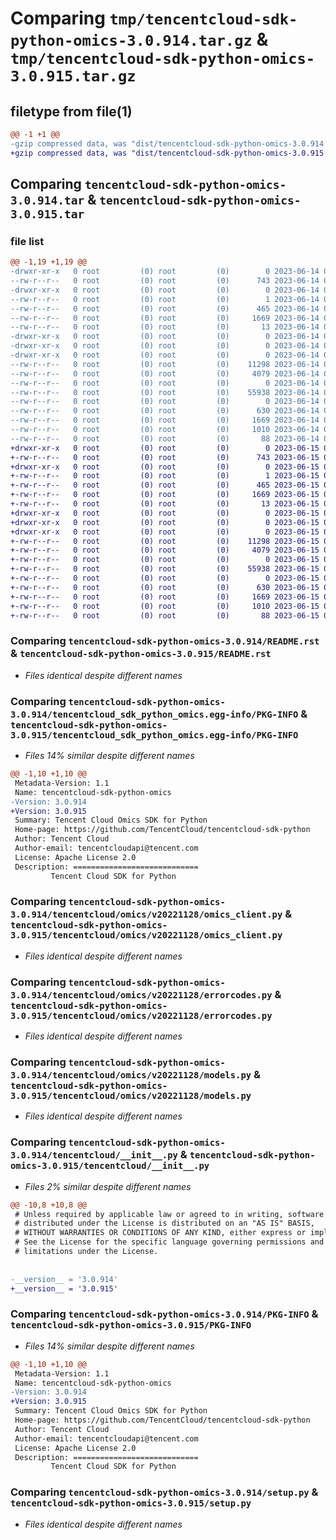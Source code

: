 # Comparing `tmp/tencentcloud-sdk-python-omics-3.0.914.tar.gz` & `tmp/tencentcloud-sdk-python-omics-3.0.915.tar.gz`

## filetype from file(1)

```diff
@@ -1 +1 @@
-gzip compressed data, was "dist/tencentcloud-sdk-python-omics-3.0.914.tar", last modified: Wed Jun 14 00:31:23 2023, max compression
+gzip compressed data, was "dist/tencentcloud-sdk-python-omics-3.0.915.tar", last modified: Thu Jun 15 00:30:40 2023, max compression
```

## Comparing `tencentcloud-sdk-python-omics-3.0.914.tar` & `tencentcloud-sdk-python-omics-3.0.915.tar`

### file list

```diff
@@ -1,19 +1,19 @@
-drwxr-xr-x   0 root         (0) root         (0)        0 2023-06-14 00:31:23.000000 tencentcloud-sdk-python-omics-3.0.914/
--rw-r--r--   0 root         (0) root         (0)      743 2023-06-14 00:31:23.000000 tencentcloud-sdk-python-omics-3.0.914/README.rst
-drwxr-xr-x   0 root         (0) root         (0)        0 2023-06-14 00:31:23.000000 tencentcloud-sdk-python-omics-3.0.914/tencentcloud_sdk_python_omics.egg-info/
--rw-r--r--   0 root         (0) root         (0)        1 2023-06-14 00:31:23.000000 tencentcloud-sdk-python-omics-3.0.914/tencentcloud_sdk_python_omics.egg-info/dependency_links.txt
--rw-r--r--   0 root         (0) root         (0)      465 2023-06-14 00:31:23.000000 tencentcloud-sdk-python-omics-3.0.914/tencentcloud_sdk_python_omics.egg-info/SOURCES.txt
--rw-r--r--   0 root         (0) root         (0)     1669 2023-06-14 00:31:23.000000 tencentcloud-sdk-python-omics-3.0.914/tencentcloud_sdk_python_omics.egg-info/PKG-INFO
--rw-r--r--   0 root         (0) root         (0)       13 2023-06-14 00:31:23.000000 tencentcloud-sdk-python-omics-3.0.914/tencentcloud_sdk_python_omics.egg-info/top_level.txt
-drwxr-xr-x   0 root         (0) root         (0)        0 2023-06-14 00:31:23.000000 tencentcloud-sdk-python-omics-3.0.914/tencentcloud/
-drwxr-xr-x   0 root         (0) root         (0)        0 2023-06-14 00:31:23.000000 tencentcloud-sdk-python-omics-3.0.914/tencentcloud/omics/
-drwxr-xr-x   0 root         (0) root         (0)        0 2023-06-14 00:31:23.000000 tencentcloud-sdk-python-omics-3.0.914/tencentcloud/omics/v20221128/
--rw-r--r--   0 root         (0) root         (0)    11298 2023-06-14 00:31:23.000000 tencentcloud-sdk-python-omics-3.0.914/tencentcloud/omics/v20221128/omics_client.py
--rw-r--r--   0 root         (0) root         (0)     4079 2023-06-14 00:31:23.000000 tencentcloud-sdk-python-omics-3.0.914/tencentcloud/omics/v20221128/errorcodes.py
--rw-r--r--   0 root         (0) root         (0)        0 2023-06-14 00:31:23.000000 tencentcloud-sdk-python-omics-3.0.914/tencentcloud/omics/v20221128/__init__.py
--rw-r--r--   0 root         (0) root         (0)    55938 2023-06-14 00:31:23.000000 tencentcloud-sdk-python-omics-3.0.914/tencentcloud/omics/v20221128/models.py
--rw-r--r--   0 root         (0) root         (0)        0 2023-06-14 00:31:23.000000 tencentcloud-sdk-python-omics-3.0.914/tencentcloud/omics/__init__.py
--rw-r--r--   0 root         (0) root         (0)      630 2023-06-14 00:31:23.000000 tencentcloud-sdk-python-omics-3.0.914/tencentcloud/__init__.py
--rw-r--r--   0 root         (0) root         (0)     1669 2023-06-14 00:31:23.000000 tencentcloud-sdk-python-omics-3.0.914/PKG-INFO
--rw-r--r--   0 root         (0) root         (0)     1010 2023-06-14 00:31:23.000000 tencentcloud-sdk-python-omics-3.0.914/setup.py
--rw-r--r--   0 root         (0) root         (0)       88 2023-06-14 00:31:23.000000 tencentcloud-sdk-python-omics-3.0.914/setup.cfg
+drwxr-xr-x   0 root         (0) root         (0)        0 2023-06-15 00:30:40.000000 tencentcloud-sdk-python-omics-3.0.915/
+-rw-r--r--   0 root         (0) root         (0)      743 2023-06-15 00:30:40.000000 tencentcloud-sdk-python-omics-3.0.915/README.rst
+drwxr-xr-x   0 root         (0) root         (0)        0 2023-06-15 00:30:40.000000 tencentcloud-sdk-python-omics-3.0.915/tencentcloud_sdk_python_omics.egg-info/
+-rw-r--r--   0 root         (0) root         (0)        1 2023-06-15 00:30:40.000000 tencentcloud-sdk-python-omics-3.0.915/tencentcloud_sdk_python_omics.egg-info/dependency_links.txt
+-rw-r--r--   0 root         (0) root         (0)      465 2023-06-15 00:30:40.000000 tencentcloud-sdk-python-omics-3.0.915/tencentcloud_sdk_python_omics.egg-info/SOURCES.txt
+-rw-r--r--   0 root         (0) root         (0)     1669 2023-06-15 00:30:40.000000 tencentcloud-sdk-python-omics-3.0.915/tencentcloud_sdk_python_omics.egg-info/PKG-INFO
+-rw-r--r--   0 root         (0) root         (0)       13 2023-06-15 00:30:40.000000 tencentcloud-sdk-python-omics-3.0.915/tencentcloud_sdk_python_omics.egg-info/top_level.txt
+drwxr-xr-x   0 root         (0) root         (0)        0 2023-06-15 00:30:40.000000 tencentcloud-sdk-python-omics-3.0.915/tencentcloud/
+drwxr-xr-x   0 root         (0) root         (0)        0 2023-06-15 00:30:40.000000 tencentcloud-sdk-python-omics-3.0.915/tencentcloud/omics/
+drwxr-xr-x   0 root         (0) root         (0)        0 2023-06-15 00:30:40.000000 tencentcloud-sdk-python-omics-3.0.915/tencentcloud/omics/v20221128/
+-rw-r--r--   0 root         (0) root         (0)    11298 2023-06-15 00:30:40.000000 tencentcloud-sdk-python-omics-3.0.915/tencentcloud/omics/v20221128/omics_client.py
+-rw-r--r--   0 root         (0) root         (0)     4079 2023-06-15 00:30:40.000000 tencentcloud-sdk-python-omics-3.0.915/tencentcloud/omics/v20221128/errorcodes.py
+-rw-r--r--   0 root         (0) root         (0)        0 2023-06-15 00:30:40.000000 tencentcloud-sdk-python-omics-3.0.915/tencentcloud/omics/v20221128/__init__.py
+-rw-r--r--   0 root         (0) root         (0)    55938 2023-06-15 00:30:40.000000 tencentcloud-sdk-python-omics-3.0.915/tencentcloud/omics/v20221128/models.py
+-rw-r--r--   0 root         (0) root         (0)        0 2023-06-15 00:30:40.000000 tencentcloud-sdk-python-omics-3.0.915/tencentcloud/omics/__init__.py
+-rw-r--r--   0 root         (0) root         (0)      630 2023-06-15 00:30:40.000000 tencentcloud-sdk-python-omics-3.0.915/tencentcloud/__init__.py
+-rw-r--r--   0 root         (0) root         (0)     1669 2023-06-15 00:30:40.000000 tencentcloud-sdk-python-omics-3.0.915/PKG-INFO
+-rw-r--r--   0 root         (0) root         (0)     1010 2023-06-15 00:30:40.000000 tencentcloud-sdk-python-omics-3.0.915/setup.py
+-rw-r--r--   0 root         (0) root         (0)       88 2023-06-15 00:30:40.000000 tencentcloud-sdk-python-omics-3.0.915/setup.cfg
```

### Comparing `tencentcloud-sdk-python-omics-3.0.914/README.rst` & `tencentcloud-sdk-python-omics-3.0.915/README.rst`

 * *Files identical despite different names*

### Comparing `tencentcloud-sdk-python-omics-3.0.914/tencentcloud_sdk_python_omics.egg-info/PKG-INFO` & `tencentcloud-sdk-python-omics-3.0.915/tencentcloud_sdk_python_omics.egg-info/PKG-INFO`

 * *Files 14% similar despite different names*

```diff
@@ -1,10 +1,10 @@
 Metadata-Version: 1.1
 Name: tencentcloud-sdk-python-omics
-Version: 3.0.914
+Version: 3.0.915
 Summary: Tencent Cloud Omics SDK for Python
 Home-page: https://github.com/TencentCloud/tencentcloud-sdk-python
 Author: Tencent Cloud
 Author-email: tencentcloudapi@tencent.com
 License: Apache License 2.0
 Description: ============================
         Tencent Cloud SDK for Python
```

### Comparing `tencentcloud-sdk-python-omics-3.0.914/tencentcloud/omics/v20221128/omics_client.py` & `tencentcloud-sdk-python-omics-3.0.915/tencentcloud/omics/v20221128/omics_client.py`

 * *Files identical despite different names*

### Comparing `tencentcloud-sdk-python-omics-3.0.914/tencentcloud/omics/v20221128/errorcodes.py` & `tencentcloud-sdk-python-omics-3.0.915/tencentcloud/omics/v20221128/errorcodes.py`

 * *Files identical despite different names*

### Comparing `tencentcloud-sdk-python-omics-3.0.914/tencentcloud/omics/v20221128/models.py` & `tencentcloud-sdk-python-omics-3.0.915/tencentcloud/omics/v20221128/models.py`

 * *Files identical despite different names*

### Comparing `tencentcloud-sdk-python-omics-3.0.914/tencentcloud/__init__.py` & `tencentcloud-sdk-python-omics-3.0.915/tencentcloud/__init__.py`

 * *Files 2% similar despite different names*

```diff
@@ -10,8 +10,8 @@
 # Unless required by applicable law or agreed to in writing, software
 # distributed under the License is distributed on an "AS IS" BASIS,
 # WITHOUT WARRANTIES OR CONDITIONS OF ANY KIND, either express or implied.
 # See the License for the specific language governing permissions and
 # limitations under the License.
 
 
-__version__ = '3.0.914'
+__version__ = '3.0.915'
```

### Comparing `tencentcloud-sdk-python-omics-3.0.914/PKG-INFO` & `tencentcloud-sdk-python-omics-3.0.915/PKG-INFO`

 * *Files 14% similar despite different names*

```diff
@@ -1,10 +1,10 @@
 Metadata-Version: 1.1
 Name: tencentcloud-sdk-python-omics
-Version: 3.0.914
+Version: 3.0.915
 Summary: Tencent Cloud Omics SDK for Python
 Home-page: https://github.com/TencentCloud/tencentcloud-sdk-python
 Author: Tencent Cloud
 Author-email: tencentcloudapi@tencent.com
 License: Apache License 2.0
 Description: ============================
         Tencent Cloud SDK for Python
```

### Comparing `tencentcloud-sdk-python-omics-3.0.914/setup.py` & `tencentcloud-sdk-python-omics-3.0.915/setup.py`

 * *Files identical despite different names*

